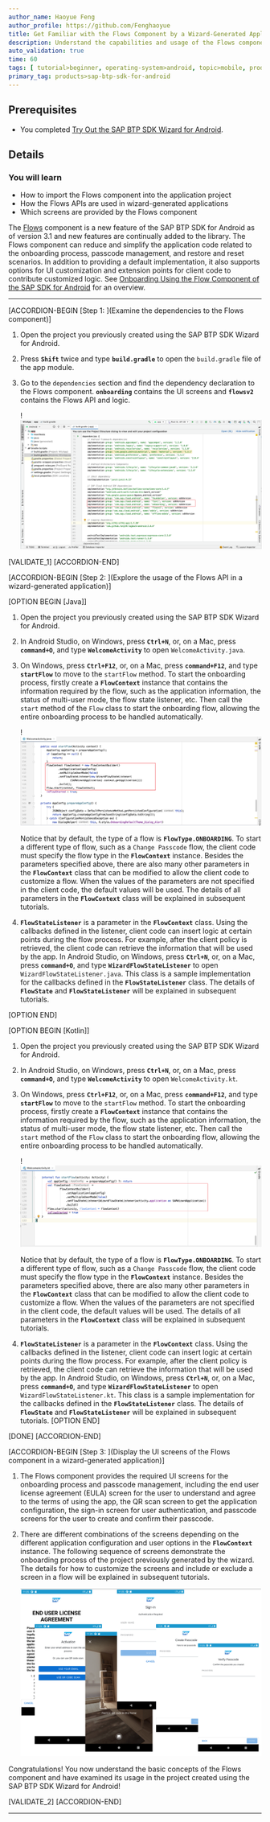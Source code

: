 ```yaml
---
author_name: Haoyue Feng
author_profile: https://github.com/Fenghaoyue
title: Get Familiar with the Flows Component by a Wizard-Generated Application
description: Understand the capabilities and usage of the Flows component using the application generated by SAP BTP SDK Wizard for Android.
auto_validation: true
time: 60
tags: [ tutorial>beginner, operating-system>android, topic>mobile, products>sap-business-technology-platform]
primary_tag: products>sap-btp-sdk-for-android
---
```


## Prerequisites
- You completed [Try Out the SAP BTP SDK Wizard for Android](cp-sdk-android-wizard-app).

## Details
### You will learn
  - How to import the Flows component into the application project
  - How the Flows APIs are used in wizard-generated applications
  - Which screens are provided by the Flows component

The [Flows](https://help.sap.com/doc/f53c64b93e5140918d676b927a3cd65b/Cloud/en-US/docs-en/guides/features/onboarding/android/newflows/Overview.html) component is a new feature of the SAP BTP SDK for Android as of version 3.1 and new features are continually added to the library. The Flows component can reduce and simplify the application code related to the onboarding process, passcode management, and restore and reset scenarios. In addition to providing a default implementation, it also supports options for UI customization and extension points for client code to contribute customized logic. See [Onboarding Using the Flow Component of the SAP SDK for Android](https://blogs.sap.com/2021/02/02/onboarding-using-the-flow-component-of-the-sap-sdk-for-android/) for an overview.

---

[ACCORDION-BEGIN [Step 1: ](Examine the dependencies to the Flows component)]

1.  Open the project you previously created using the SAP BTP SDK Wizard for Android.

2.  Press **`Shift`** twice and type **`build.gradle`** to open the `build.gradle` file of the app module.

3.  Go to the `dependencies` section and find the dependency declaration to the Flows component. **`onboarding`** contains the UI screens and **`flowsv2`** contains the Flows API and logic.

    !![App gradle file](app-gradle-file.png)

[VALIDATE_1]
[ACCORDION-END]

[ACCORDION-BEGIN [Step 2: ](Explore the usage of the Flows API in a wizard-generated application)]

[OPTION BEGIN [Java]]

1.  Open the project you previously created using the SAP BTP SDK Wizard for Android.

2.  In Android Studio, on Windows, press **`Ctrl+N`**, or, on a Mac, press **`command+O`**, and type **`WelcomeActivity`** to open `WelcomeActivity.java`.

3.  On Windows, press **`Ctrl+F12`**, or, on a Mac, press **`command+F12`**, and type **`startFlow`** to move to the `startFlow` method. To start the onboarding process, firstly create a **`FlowContext`** instance that contains the information required by the flow, such as the application information, the status of multi-user mode, the flow state listener, etc. Then call the `start` method of the `Flow` class to start the onboarding flow, allowing the entire onboarding process to be handled automatically.

    !![Flow starting method](flow-starting-java.png)

    Notice that by default, the type of a flow is **`FlowType.ONBOARDING`**. To start a different type of flow, such as a `Change Passcode` flow, the client code must specify the flow type in the **`FlowContext`** instance. Besides the parameters specified above, there are also many other parameters in the **`FlowContext`** class that can be modified to allow the client code to customize a flow. When the values of the parameters are not specified in the client code, the default values will be used. The details of all parameters in the **`FlowContext`** class will be explained in subsequent tutorials.

4.  **`FlowStateListener`** is a parameter in the **`FlowContext`** class. Using the callbacks defined in the listener, client code can insert logic at certain points during the flow process. For example, after the client policy is retrieved, the client code can retrieve the information that will be used by the app. In Android Studio, on Windows, press **`Ctrl+N`**, or, on a Mac, press **`command+O`**, and type **`WizardFlowStateListener`** to open `WizardFlowStateListener.java`. This class is a sample implementation for the callbacks defined in the **`FlowStateListener`** class. The details of **`FlowState`** and **`FlowStateListener`** will be explained in subsequent tutorials.

[OPTION END]

[OPTION BEGIN [Kotlin]]

1.  Open the project you previously created using the SAP BTP SDK Wizard for Android.

2.  In Android Studio, on Windows, press **`Ctrl+N`**, or, on a Mac, press **`command+O`**, and type **`WelcomeActivity`** to open `WelcomeActivity.kt`.

3.  On Windows, press **`Ctrl+F12`**, or, on a Mac, press **`command+F12`**, and type **`startFlow`** to move to the `startFlow` method. To start the onboarding process, firstly create a **`FlowContext`** instance that contains the information required by the flow, such as the application information, the status of multi-user mode, the flow state listener, etc. Then call the `start` method of the `Flow` class to start the onboarding flow, allowing the entire onboarding process to be handled automatically.

    !![Flow starting method](flow-starting-kotlin.png)

    Notice that by default, the type of a flow is **`FlowType.ONBOARDING`**. To start a different type of flow, such as a `Change Passcode` flow, the client code must specify the flow type in the **`FlowContext`** instance. Besides the parameters specified above, there are also many other parameters in the **`FlowContext`** class that can be modified to allow the client code to customize a flow. When the values of the parameters are not specified in the client code, the default values will be used. The details of all parameters in the **`FlowContext`** class will be explained in subsequent tutorials.

4.  **`FlowStateListener`** is a parameter in the **`FlowContext`** class. Using the callbacks defined in the listener, client code can insert logic at certain points during the flow process. For example, after the client policy is retrieved, the client code can retrieve the information that will be used by the app. In Android Studio, on Windows, press **`Ctrl+N`**, or, on a Mac, press **`command+O`**, and type **`WizardFlowStateListener`** to open `WizardFlowStateListener.kt`. This class is a sample implementation for the callbacks defined in the **`FlowStateListener`** class. The details of **`FlowState`** and **`FlowStateListener`** will be explained in subsequent tutorials.
[OPTION END]

[DONE]
[ACCORDION-END]

[ACCORDION-BEGIN [Step 3: ](Display the UI screens of the Flows component in a wizard-generated application)]

1.  The Flows component provides the required UI screens for the onboarding process and passcode management, including the end user license agreement (EULA) screen for the user to understand and agree to the terms of using the app, the  QR scan screen to get the application configuration, the sign-in screen for user authentication, and passcode screens for the user to create and confirm their passcode.

2.  There are different combinations of the screens depending on the different application configuration and user options in the **`FlowContext`** instance. The following sequence of screens demonstrate the onboarding process of the project previously generated by the wizard. The details for how to customize the screens and include or exclude a screen in a flow will be explained in subsequent tutorials.

    ![Onboarding steps screen](onboarding-steps.png)

Congratulations! You now understand the basic concepts of the Flows component and have examined its usage in the project created using the SAP BTP SDK Wizard for Android!

[VALIDATE_2]
[ACCORDION-END]

---
